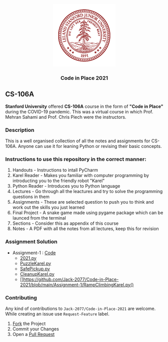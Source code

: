 <p align="center">
  <a href="https://codeinplace.stanford.edu">
    <img width="200px" src="https://github.com/xiaowuc2/xiaowuc2/blob/master/source/82601797.png" alt="Logo">
  </a>
  <h3 align="center">Code in Place 2021</h3>
  <p align="center">
  </p>
</p>

## CS-106A
**Stanford University** offered **CS-106A** course in the form of **"Code in Place"** during the COVID-19 pandemic. This was a virtual course in which Prof. Mehran Sahami and Prof. Chris Piech were the instructors. 

### Description
This is a well organised collection of all the notes and assignments for CS-106A.
Anyone can use it for leaning Python or revising their basic concepts.

### Instructions to use this repository in the correct manner:
  1. Handouts - Instructions to intall PyCharm
  2. Karel Reader - Makes you familiar with computer programming by introducting you to the friendly robot "Karel"
  3. Python Reader - Introduces you to Python language
  4. Lectures - Go through all the leactures and try to solve the programming questions in them
  5. Assignments - These are selected question to push you to think and work out the skills you just learned
  6. Final Project - A snake game made using pygame package which can be launced from the terminal
  7. Sections - Consider this as appendix of this course
  8. Notes - A PDF with all the notes from all lectures, keep this for revision

### Assignment Solution

- Assignment-1 : [Code](https://github.com/Jack-2077/Code-in-Place-2021/tree/main/Assignment-1)
   - [2021.py](https://github.com/Jack-2077/Code-in-Place-2021/blob/main/Assignment-1/2021.py)
   - [PuzzleKarel.py](https://github.com/Jack-2077/Code-in-Place-2021/blob/main/Assignment-1/PuzzleKarel.py)
   - [SafePickup.py](https://github.com/Jack-2077/Code-in-Place-2021/blob/main/Assignment-1/SafePickup.py)
   - [CleanupKarel.py](https://github.com/Jack-2077/Code-in-Place-2021/blob/main/Assignment-1/CleanupKarel.py)
   - []https://github.com/Jack-2077/Code-in-Place-2021/blob/main/Assignment-1/RampClimbingKarel.py()

### Contributing

Any kind of contributions to `Jack-2077/Code-in-Place-2021` are welcome. While creating an issue use `Request-Feature` label.

1. [Fork](https://github.com/Jack-2077/Code-in-Place-2021/fork) the Project
2. Commit your Changes
3. Open a [Pull Request](https://github.com/Jack-2077/Code-in-Place-2021/pulls)



